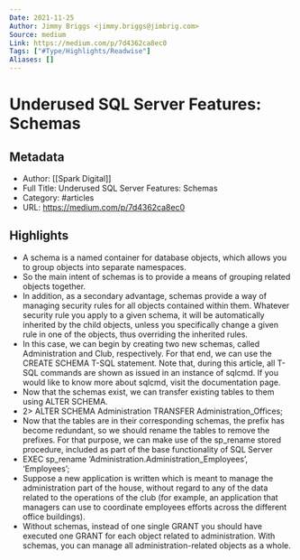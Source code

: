 ```yaml
---
Date: 2021-11-25
Author: Jimmy Briggs <jimmy.briggs@jimbrig.com>
Source: medium
Link: https://medium.com/p/7d4362ca8ec0
Tags: ["#Type/Highlights/Readwise"]
Aliases: []
---
```

# Underused SQL Server Features: Schemas

## Metadata
- Author: [[Spark Digital]]
- Full Title: Underused SQL Server Features: Schemas
- Category: #articles
- URL: https://medium.com/p/7d4362ca8ec0

## Highlights
- A schema is a named container for database objects, which allows you to group objects into separate namespaces.
- So the main intent of schemas is to provide a means of grouping related objects together.
- In addition, as a secondary advantage, schemas provide a way of managing security rules for all objects contained within them. Whatever security rule you apply to a given schema, it will be automatically inherited by the child objects, unless you specifically change a given rule in one of the objects, thus overriding the inherited rules.
- In this case, we can begin by creating two new schemas, called Administration and Club, respectively. For that end, we can use the CREATE SCHEMA T-SQL statement. Note that, during this article, all T-SQL commands are shown as issued in an instance of sqlcmd. If you would like to know more about sqlcmd, visit the documentation page.
- Now that the schemas exist, we can transfer existing tables to them using ALTER SCHEMA.
- 2> ALTER SCHEMA Administration TRANSFER Administration_Offices;
- Now that the tables are in their corresponding schemas, the prefix has become redundant, so we should rename the tables to remove the prefixes. For that purpose, we can make use of the sp_rename stored procedure, included as part of the base functionality of SQL Server
- EXEC sp_rename ‘Administration.Administration_Employees’, ‘Employees’;
- Suppose a new application is written which is meant to manage the administration part of the house, without regard to any of the data related to the operations of the club (for example, an application that managers can use to coordinate employees efforts across the different office buildings).
- Without schemas, instead of one single GRANT you should have executed one GRANT for each object related to administration. With schemas, you can manage all administration-related objects as a whole.
